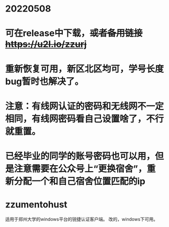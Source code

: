 # 20220508
# 可在release中下载，~~或者备用链接 https://u2l.io/zzurj~~
# 重新恢复可用，新区北区均可，学号长度bug暂时也解决了。
# 注意：有线网认证的密码和无线网不一定相同，有线网密码看自己设置啥了，不行就重置。
#       已经毕业的同学的账号密码也可以用，但是注意需要在公众号上“更换宿舍”，重新分配一个和自己宿舍位置匹配的ip
# zzumentohust
适用于郑州大学的windows平台的锐捷认证客户端。
改的，windows下可用。
